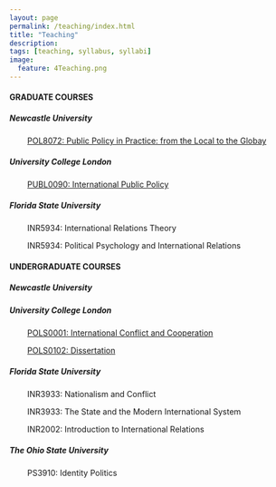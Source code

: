 ```yaml
---
layout: page
permalink: /teaching/index.html
title: "Teaching"
description:
tags: [teaching, syllabus, syllabi]
image:
  feature: 4Teaching.png
---
```


#### GRADUATE COURSES

##### Newcastle University

&nbsp;&nbsp;&nbsp;&nbsp;&nbsp;&nbsp;&nbsp;&nbsp;<a href="https://www.ncl.ac.uk/postgraduate/degrees/module/?code=POL8072" target="_blank">POL8072: Public Policy in Practice: from the Local to the Globay</a>

##### University College London

&nbsp;&nbsp;&nbsp;&nbsp;&nbsp;&nbsp;&nbsp;&nbsp;<a href="https://www.ucl.ac.uk/module-catalogue/modules/international-public-policy-PUBL0090" target="_blank">PUBL0090: International Public Policy</a>


##### Florida State University

&nbsp;&nbsp;&nbsp;&nbsp;&nbsp;&nbsp;&nbsp;&nbsp;INR5934: International Relations Theory

&nbsp;&nbsp;&nbsp;&nbsp;&nbsp;&nbsp;&nbsp;&nbsp;INR5934: Political Psychology and International Relations


#### UNDERGRADUATE COURSES

##### Newcastle University



##### University College London

&nbsp;&nbsp;&nbsp;&nbsp;&nbsp;&nbsp;&nbsp;&nbsp;<a href="https://www.ucl.ac.uk/module-catalogue/modules/international-conflict-and-cooperation-POLS0001" target="_blank">POLS0001: International Conflict and Cooperation</a>

&nbsp;&nbsp;&nbsp;&nbsp;&nbsp;&nbsp;&nbsp;&nbsp;<a href="https://www.ucl.ac.uk/module-catalogue/modules/dissertation-POLS0086" target="_blank">POLS0102: Dissertation</a>


##### Florida State University

&nbsp;&nbsp;&nbsp;&nbsp;&nbsp;&nbsp;&nbsp;&nbsp;INR3933: Nationalism and Conflict

&nbsp;&nbsp;&nbsp;&nbsp;&nbsp;&nbsp;&nbsp;&nbsp;INR3933: The State and the Modern International System

&nbsp;&nbsp;&nbsp;&nbsp;&nbsp;&nbsp;&nbsp;&nbsp;INR2002: Introduction to International Relations


##### The Ohio State University

&nbsp;&nbsp;&nbsp;&nbsp;&nbsp;&nbsp;&nbsp;&nbsp;PS3910: Identity Politics
